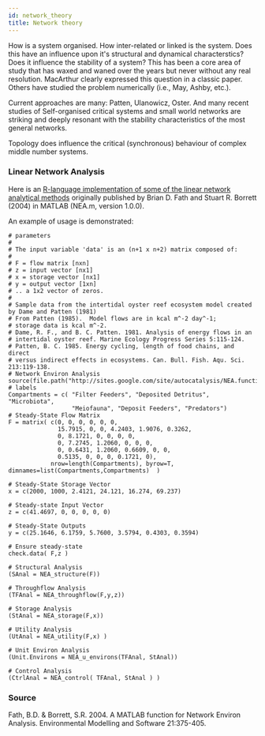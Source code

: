 ```yaml
---
id: network_theory
title: Network theory
---
```


How is a system organised. How inter-related or linked is the system. Does this have an influence upon it's structural and dynamical characterstics? Does it influence the stability of a system?
This has been a core area of study that has waxed and waned over the years but never without any real resolution.
MacArthur clearly expressed this question in a classic paper. Others have studied the problem numerically (i.e., May, Ashby, etc.). 

Current approaches are many: Patten, Ulanowicz, Oster. And many recent studies of Self-organised critical systems and small world networks are striking and deeply resonant with the stability characteristics of the most general networks.

Topology does influence the critical (synchronous) behaviour of complex middle number systems. 
 

### Linear Network Analysis

Here is an [R-language implementation of some of the linear network analytical methods](https://github.com/mum0n/linear_network_analysis) originally published by Brian D. Fath and Stuart R. Borrett (2004) in MATLAB (NEA.m, version 1.0.0).

An example of usage is demonstrated: 

```
# parameters
#
# The input variable 'data' is an (n+1 x n+2) matrix composed of:
#
# F = flow matrix [nxn]
# z = input vector [nx1]
# x = storage vector [nx1]
# y = output vector [1xn]
# .. a 1x2 vector of zeros. 
#
# Sample data from the intertidal oyster reef ecosystem model created by Dame and Patten (1981)
# From Patten (1985).  Model flows are in kcal m^-2 day^-1;
# storage data is kcal m^-2.
# Dame, R. F., and B. C. Patten. 1981. Analysis of energy flows in an
# intertidal oyster reef. Marine Ecology Progress Series 5:115-124.
# Patten, B. C. 1985. Energy cycling, length of food chains, and direct
# versus indirect effects in ecosystems. Can. Bull. Fish. Aqu. Sci. 213:119-138.
# Network Environ Analysis
source(file.path("http://sites.google.com/site/autocatalysis/NEA.functions.r"))
# labels
Compartments = c( "Filter Feeders", "Deposited Detritus", "Microbiota",
                  "Meiofauna", "Deposit Feeders", "Predators")
# Steady-State Flow Matrix
F = matrix( c(0, 0, 0, 0, 0, 0,
              15.7915, 0, 0, 4.2403, 1.9076, 0.3262,
              0, 8.1721, 0, 0, 0, 0,
              0, 7.2745, 1.2060, 0, 0, 0,
              0, 0.6431, 1.2060, 0.6609, 0, 0,
              0.5135, 0, 0, 0, 0.1721, 0),
            nrow=length(Compartments), byrow=T, dimnames=list(Compartments,Compartments)  )

# Steady-State Storage Vector
x = c(2000, 1000, 2.4121, 24.121, 16.274, 69.237)   

# Steady-state Input Vector
z = c(41.4697, 0, 0, 0, 0, 0)

# Steady-State Outputs
y = c(25.1646, 6.1759, 5.7600, 3.5794, 0.4303, 0.3594)

# Ensure steady-state
check.data( F,z )

# Structural Analysis
(SAnal = NEA_structure(F))

# Throughflow Analysis
(TFAnal = NEA_throughflow(F,y,z))

# Storage Analysis
(StAnal = NEA_storage(F,x))

# Utility Analysis
(UtAnal = NEA_utility(F,x) )

# Unit Environ Analysis
(Unit.Environs = NEA_u_environs(TFAnal, StAnal))

# Control Analysis
(CtrlAnal = NEA_control( TFAnal, StAnal ) )

```

### Source

Fath, B.D. & Borrett, S.R. 2004. A MATLAB function for Network Environ Analysis. Environmental Modelling and Software 21:375-405.


